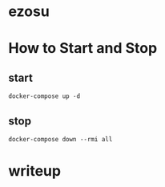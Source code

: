# ezosu

# How to Start and Stop
## start
```shell
docker-compose up -d
```

## stop
```shell
docker-compose down --rmi all
```

# writeup

